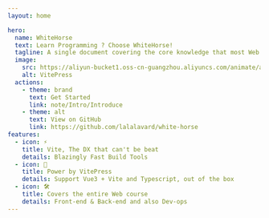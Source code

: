 ```yaml
---
layout: home

hero:
  name: WhiteHorse
  text: Learn Programming ? Choose WhiteHorse!
  tagline: A single document covering the core knowledge that most Web programmers need to master
  image:
    src: https://aliyun-bucket1.oss-cn-guangzhou.aliyuncs.com/animate/avatar.jpg
    alt: VitePress
  actions:
    - theme: brand
      text: Get Started
      link: note/Intro/Introduce
    - theme: alt
      text: View on GitHub
      link: https://github.com/lalalavard/white-horse
features:
  - icon: ⚡️
    title: Vite, The DX that can't be beat
    details: Blazingly Fast Build Tools
  - icon: 🖖
    title: Power by VitePress
    details: Support Vue3 + Vite and Typescript, out of the box
  - icon: 🛠️
    title: Covers the entire Web course
    details: Front-end & Back-end and also Dev-ops
---
```

